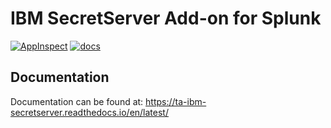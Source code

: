 # IBM SecretServer Add-on for Splunk

[![AppInspect](https://github.com/diogofgm/TA-ibm_secretserver/actions/workflows/appinspect.yml/badge.svg)](https://github.com/diogofgm/TA-ibm_secretserver/actions/workflows/appinspect.yml)
[![docs](https://readthedocs.org/projects/ta-ibm-secretserver/badge/?version=latest)](https://readthedocs.org/projects/ta-ibm-secretserver/badge/?version=latest)

## Documentation
Documentation can be found at:
https://ta-ibm-secretserver.readthedocs.io/en/latest/
